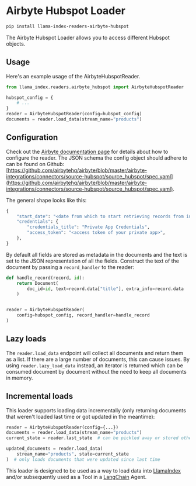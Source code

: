 # Airbyte Hubspot Loader

```bash
pip install llama-index-readers-airbyte-hubspot
```

The Airbyte Hubspot Loader allows you to access different Hubspot objects.

## Usage

Here's an example usage of the AirbyteHubspotReader.

```python
from llama_index.readers.airbyte_hubspot import AirbyteHubspotReader

hubspot_config = {
    # ...
}
reader = AirbyteHubspotReader(config=hubspot_config)
documents = reader.load_data(stream_name="products")
```

## Configuration

Check out the [Airbyte documentation page](https://docs.airbyte.com/integrations/sources/hubspot/) for details about how to configure the reader.
The JSON schema the config object should adhere to can be found on Github: [https://github.com/airbytehq/airbyte/blob/master/airbyte-integrations/connectors/source-hubspot/source_hubspot/spec.yaml](https://github.com/airbytehq/airbyte/blob/master/airbyte-integrations/connectors/source-hubspot/source_hubspot/spec.yaml).

The general shape looks like this:

```python
{
    "start_date": "<date from which to start retrieving records from in ISO format, e.g. 2020-10-20T00:00:00Z>",
    "credentials": {
        "credentials_title": "Private App Credentials",
        "access_token": "<access token of your private app>",
    },
}
```

By default all fields are stored as metadata in the documents and the text is set to the JSON representation of all the fields. Construct the text of the document by passing a `record_handler` to the reader:

```python
def handle_record(record, id):
    return Document(
        doc_id=id, text=record.data["title"], extra_info=record.data
    )


reader = AirbyteHubspotReader(
    config=hubspot_config, record_handler=handle_record
)
```

## Lazy loads

The `reader.load_data` endpoint will collect all documents and return them as a list. If there are a large number of documents, this can cause issues. By using `reader.lazy_load_data` instead, an iterator is returned which can be consumed document by document without the need to keep all documents in memory.

## Incremental loads

This loader supports loading data incrementally (only returning documents that weren't loaded last time or got updated in the meantime):

```python
reader = AirbyteHubspotReader(config={...})
documents = reader.load_data(stream_name="products")
current_state = reader.last_state  # can be pickled away or stored otherwise

updated_documents = reader.load_data(
    stream_name="products", state=current_state
)  # only loads documents that were updated since last time
```

This loader is designed to be used as a way to load data into [LlamaIndex](https://github.com/run-llama/llama_index/tree/main/llama_index) and/or subsequently used as a Tool in a [LangChain](https://github.com/hwchase17/langchain) Agent.
